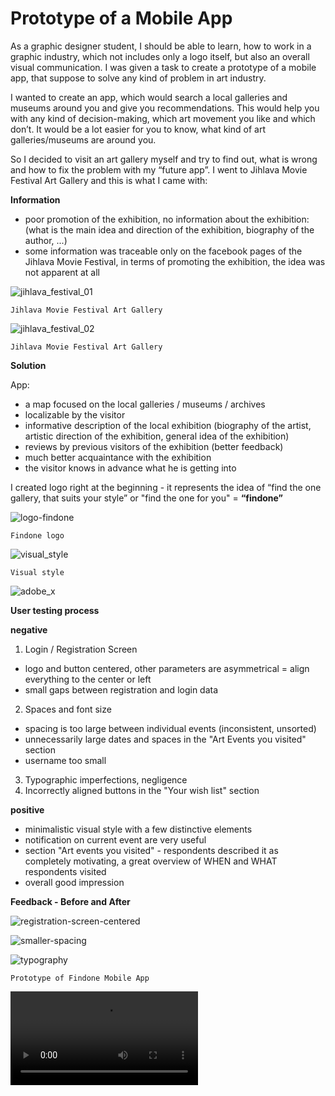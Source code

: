 # Prototype of a Mobile App

As a graphic designer student, I should be able to learn, how to work in a graphic industry, which not includes only a logo itself, but also an overall visual communication. I was given a task to create a prototype of a mobile app, that suppose to solve any kind of problem in art industry.

I wanted to create an app, which would search a local galleries and museums around you and give you recommendations. This would help you with any kind of decision-making, which art movement you like and which don’t. It would be a lot easier for you to know, what kind of art galleries/museums are around you. 

So I decided to visit an art gallery myself and try to find out, what is wrong and how to fix the problem with my “future app”. I went to Jihlava Movie Festival Art Gallery and this is what I came with:

**Information**
- poor promotion of the exhibition, no information about the exhibition: (what is the main idea and direction of the exhibition, biography of the author, ...)
- some information was traceable only on the facebook pages of the Jihlava Movie Festival, in terms of promoting the exhibition, the idea was not apparent at all 

![jihlava_festival_01](./img/jihlava_festival_01.jpg)

`Jihlava Movie Festival Art Gallery`

![jihlava_festival_02](./img/jihlava_festival_02.jpg)

`Jihlava Movie Festival Art Gallery`

**Solution**

App:
- a map focused on the local galleries / museums / archives
- localizable by the visitor
- informative description of the local exhibition (biography of the artist, artistic direction of the exhibition, general idea of ​​the exhibition)
- reviews by previous visitors of the exhibition  (better feedback)
- much better acquaintance with the exhibition
- the visitor knows in advance what he is getting into

I created logo right at the beginning - it represents the idea of “find the one gallery, that suits your style” or "find the one for you" = **“findone”**

![logo-findone](./img/logo-findone.jpg)

`Findone logo`

![visual_style](./img/visual_style.jpg)

`Visual style`

![adobe_x](./img/adobe_x.png)

**User testing process**

**negative**
1. Login / Registration Screen
- logo and button centered, other parameters are asymmetrical = align everything to the center or left
- small gaps between registration and login data
2. Spaces and font size
- spacing is too large between individual events (inconsistent, unsorted)
- unnecessarily large dates and spaces in the "Art Events you visited" section
- username too small
3. Typographic imperfections, negligence
4. Incorrectly aligned buttons in the "Your wish list" section

**positive**
- minimalistic visual style with a few distinctive elements
- notification on current event are very useful 
- section "Art events you visited" - respondents described it as completely motivating, a great overview of WHEN and WHAT respondents visited
- overall good impression

**Feedback - Before and After**

![registration-screen-centered](./img/registration-screen-centered.png)

![smaller-spacing](./img/smaller-spacing.png)

![typography](./img/typography.png)



`Prototype of Findone Mobile App`

<video controls src="video/findone-preview-app.mp4">

[Findone preview.](https://janakaufmanova.github.io/english-for-designers/02-intentional-aboutness/case-study)

</video>
  




